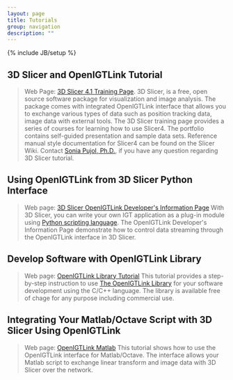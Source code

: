 ```yaml
---
layout: page
title: Tutorials
group: navigation
description: ""
---
```

{% include JB/setup %}

## 3D Slicer and OpenIGTLink Tutorial
> Web Page: [3D Slicer 4.1 Training Page](http://www.slicer.org/slicerWiki/index.php/Documentation/4.1/Training#OpenIGTLink).
3D Slicer, is a free, open source software package for visualization and image analysis. The package comes with
integrated OpenIGTLink interface that allows you to exchange various types of data such as position tracking data,
image data with external tools. The 3D Slicer training page provides a series of courses for learning how to use Slicer4.
The portfolio contains self-guided presentation and sample data sets.
Reference manual style documentation for Slicer4 can be found on the Slicer Wiki.
Contact [Sonia Pujol, Ph.D.](http://www.spl.harvard.edu/pages/People/spujol), if you have any question regarding 3D Slicer tutorial.


## Using OpenIGTLink from 3D Slicer Python Interface
> Web page: [3D Slicer OpenIGTLink Developer's Information Page](http://www.slicer.org/slicerWiki/index.php/Documentation/Nightly/Developers/OpenIGTLinkIF)
With 3D Slicer, you can write your own IGT application as a plug-in module using
[Python scripting language](http://www.python.org). The OpenIGTLink Developer's
Information Page demonstrate how to control data streaming through the OpenIGTLink
interface in 3D Slicer. 


## Develop Software with OpenIGTLink Library
> Web page: [OpenIGTLink Library Tutorial](http://www.na-mic.org/Wiki/index.php/OpenIGTLink/Library/Tutorial)
This tutorial provides a step-by-step instruction to use [The OpenIGTLink Library](library.html) for your
software development using the C/C++ language. The library is available free of chage for any purpose including commercial use.


## Integrating Your Matlab/Octave Script with 3D Slicer Using OpenIGTLink
> Web page: [OpenIGTLink Matlab](tutorials/matlabigtl.html)
This tutorial shows how to use the OpenIGTLink interface for Matlab/Octave. The interface allows
your Matlab script to exchange linear transform and image data with 3D Slicer over the network.




